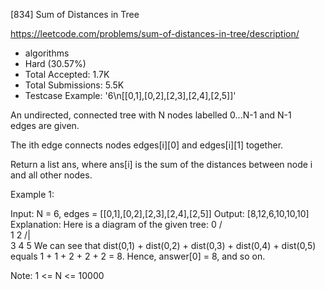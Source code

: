 [834] Sum of Distances in Tree  

https://leetcode.com/problems/sum-of-distances-in-tree/description/

* algorithms
* Hard (30.57%)
* Total Accepted:    1.7K
* Total Submissions: 5.5K
* Testcase Example:  '6\n[[0,1],[0,2],[2,3],[2,4],[2,5]]'

An undirected, connected tree with N nodes labelled 0...N-1 and N-1 edges are given.

The ith edge connects nodes edges[i][0] and edges[i][1] together.

Return a list ans, where ans[i] is the sum of the distances between node i and all other nodes.

Example 1:


Input: N = 6, edges = [[0,1],[0,2],[2,3],[2,4],[2,5]]
Output: [8,12,6,10,10,10]
Explanation: 
Here is a diagram of the given tree:
  0
 / \
1   2
   /|\
  3 4 5
We can see that dist(0,1) + dist(0,2) + dist(0,3) + dist(0,4) + dist(0,5)
equals 1 + 1 + 2 + 2 + 2 = 8.  Hence, answer[0] = 8, and so on.


Note: 1 <= N <= 10000
